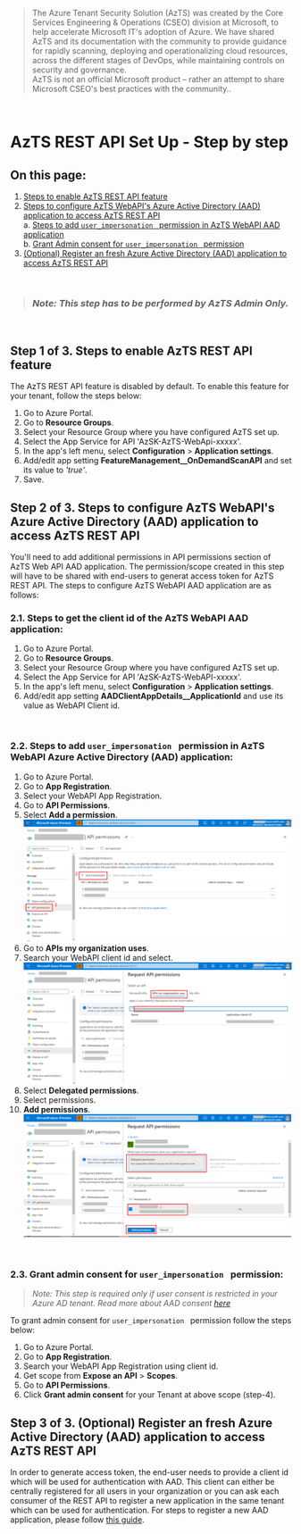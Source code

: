 > The Azure Tenant Security Solution (AzTS) was created by the Core Services Engineering & Operations (CSEO) division at Microsoft, to help accelerate Microsoft IT's adoption of Azure. We have shared AzTS and its documentation with the community to provide guidance for rapidly scanning, deploying and operationalizing cloud resources, across the different stages of DevOps, while maintaining controls on security and governance.
<br>AzTS is not an official Microsoft product – rather an attempt to share Microsoft CSEO's best practices with the community..

<br/>

# AzTS REST API Set Up - Step by step

##  On this page:

1. [Steps to enable AzTS REST API feature](./Set%20up.md#step-1-of-3-enable-azts-rest-api-feature)
2. [Steps to configure AzTS WebAPI's Azure Active Directory (AAD) application to access AzTS REST API](./Set%20up.md#step-2-of-3-steps-to-configure-azts-webapis-azure-active-directory-aad-application-to-access-azts-rest-api) <br>
 a. [Steps to add `user_impersonation ` permission in AzTS WebAPI AAD application](./Set%20up.md#22-steps-to-add-user_impersonation--permission-in-azts-webapi-azure-active-directory-aad-application)<br>
 b. [Grant Admin consent for `user_impersonation ` permission](./Set%20up.md#23-grant-admin-consent-for-user_impersonation--permission)
3. [(Optional) Register an fresh Azure Active Directory (AAD) application to access AzTS REST API](./Set%20up.md#step-3-of-3-optional-register-an-fresh-azure-active-directory-aad-application-to-access-azts-rest-api)

<br> 

> ###  _Note: This step has to be performed by AzTS Admin Only._

<br>

## **Step 1 of 3.** Steps to enable AzTS REST API feature

The AzTS REST API feature is disabled by default. To enable this feature for your tenant, follow the steps below:

1. Go to Azure Portal.
2. Go to **Resource Groups**.
3. Select your Resource Group where you have configured AzTS set up.
4. Select the App Service for API 'AzSK-AzTS-WebApi-xxxxx'.
5. In the app's left menu, select **Configuration** > **Application settings**.
6. Add/edit app setting **FeatureManagement__OnDemandScanAPI** and set its value to _'true'_.
7. Save.

## **Step 2 of 3.** Steps to configure AzTS WebAPI's Azure Active Directory (AAD) application to access AzTS REST API 

You'll need to add additional permissions in API permissions section of AzTS Web API AAD application. The permission/scope created in this step will have to be shared with end-users to generat access token for AzTS REST API. The steps to configure AzTS WebAPI AAD application are as follows: 

### **2.1. Steps to get the client id of the AzTS WebAPI AAD application:**
1. Go to Azure Portal.
2. Go to **Resource Groups**.
3. Select your Resource Group where you have configured AzTS set up.
4. Select the App Service for API 'AzSK-AzTS-WebAPI-xxxxx'.
5. In the app's left menu, select **Configuration** > **Application settings**.
6. Add/edit app setting **AADClientAppDetails__ApplicationId** and use its value as WebAPI Client id.

<br>

### **2.2. Steps to add `user_impersonation ` permission in AzTS WebAPI Azure Active Directory (AAD) application:**

1. Go to Azure Portal.
2. Go to **App Registration**.
3. Select your WebAPI App Registration.
4. Go to **API Permissions**.
5. Select **Add a permission**.
![Add API Permission](../Images/07_AppRegistration_Grant_API_Permission.png)
6. Go to **APIs my organization uses**.
7. Search your WebAPI client id and select.
![Add API Permission](../Images/07_AppRegistration_API_Permission.png)
8. Select **Delegated permissions**.
9. Select permissions.
10. **Add permissions**.
![Add API Permission](../Images/07_AppRegistration_Add_API_Permission.png)

<br>

### **2.3. Grant admin consent for `user_impersonation ` permission:**

> _Note: This step is required only if user consent is restricted in your Azure AD tenant. Read more about AAD consent [here](https://docs.microsoft.com/en-us/azure/active-directory/manage-apps/configure-user-consent?tabs=azure-portal)_

To grant admin consent for `user_impersonation ` permission follow the steps below:
1. Go to Azure Portal.
2. Go to **App Registration**.
3. Search your WebAPI App Registration using client id.
4. Get scope from **Expose an API** > **Scopes**.
5. Go to **API Permissions**.
6. Click **Grant admin consent** for your Tenant at above scope (step-4).


## **Step 3 of 3.** (Optional) Register an fresh Azure Active Directory (AAD) application to access AzTS REST API

In order to generate access token, the end-user needs to provide a client id which will be used for authentication with AAD. This client can either be centrally registered for all users in your organization or you can ask each consumer of the REST API to register a new application in the same tenant which can be used for authentication. For steps to register a new AAD application, please follow [this guide](https://docs.microsoft.com/en-us/azure/active-directory/develop/quickstart-register-app#register-an-application).